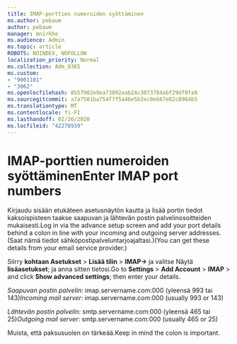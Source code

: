```yaml
---
title: IMAP-porttien numeroiden syöttäminen
ms.author: pebaum
author: pebaum
manager: mnirkhe
ms.audience: Admin
ms.topic: article
ROBOTS: NOINDEX, NOFOLLOW
localization_priority: Normal
ms.collection: Adm_O365
ms.custom:
- "9001101"
- "3062"
ms.openlocfilehash: 8557902e9ea73892eab24c3073784abf29df0fa9
ms.sourcegitcommit: a7a7581ba754f7f5a46e5b2ec0e667e82c8964b5
ms.translationtype: MT
ms.contentlocale: fi-FI
ms.lasthandoff: 02/26/2020
ms.locfileid: "42278939"
---
```

# <a name="enter-imap-port-numbers"></a><span data-ttu-id="a397d-102">IMAP-porttien numeroiden syöttäminen</span><span class="sxs-lookup"><span data-stu-id="a397d-102">Enter IMAP port numbers</span></span>

<span data-ttu-id="a397d-103">Kirjaudu sisään etukäteen asetusnäytön kautta ja lisää portin tiedot kaksoispisteen taakse saapuvan ja lähtevän postin palvelinosoitteiden mukaisesti.</span><span class="sxs-lookup"><span data-stu-id="a397d-103">Log in via the advance setup screen and add your port details behind a colon in line with your incoming and outgoing server addresses.</span></span> <span data-ttu-id="a397d-104">(Saat nämä tiedot sähköpostipalveluntarjoajaltasi.)</span><span class="sxs-lookup"><span data-stu-id="a397d-104">(You can get these details from your email service provider.)</span></span> 

<span data-ttu-id="a397d-105">Siirry **kohtaan Asetukset** > **Lisää tilin** > **IMAP->** ja valitse Näytä **lisäasetukset**; ja anna sitten tietosi.</span><span class="sxs-lookup"><span data-stu-id="a397d-105">Go to **Settings** > **Add Account** > **IMAP** > and click **Show advanced settings**; then enter your details.</span></span> 

<span data-ttu-id="a397d-106">*Saapuvan postin palvelin:* imap.servername.com:000 (yleensä 993 tai 143)</span><span class="sxs-lookup"><span data-stu-id="a397d-106">*Incoming mail server*: imap.servername.com:000 (usually 993 or 143)</span></span> 

<span data-ttu-id="a397d-107">*Lähtevän postin palvelin:* smtp.servername.com:000 (yleensä 465 tai 25)</span><span class="sxs-lookup"><span data-stu-id="a397d-107">*Outgoing mail server*: smtp.servername.com:000 (usually 465 or 25)</span></span> 

<span data-ttu-id="a397d-108">Muista, että paksusuolen on tärkeää.</span><span class="sxs-lookup"><span data-stu-id="a397d-108">Keep in mind the colon is important.</span></span> 
